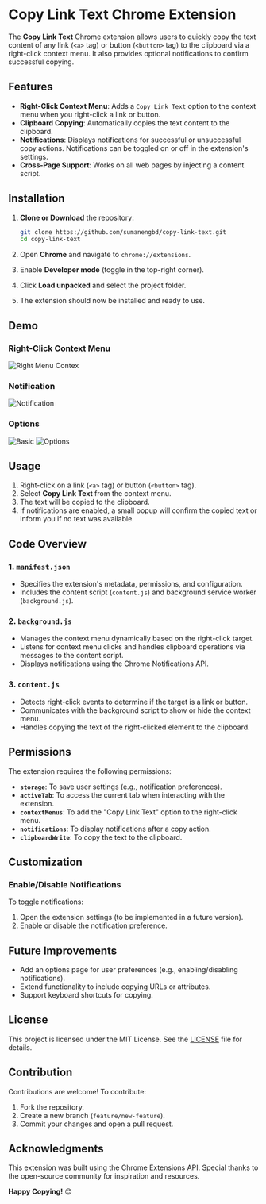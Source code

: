 # Copy Link Text Chrome Extension

The **Copy Link Text** Chrome extension allows users to quickly copy the text content of any link (`<a>` tag) or button (`<button>` tag) to the clipboard via a right-click context menu. It also provides optional notifications to confirm successful copying.


## Features

- **Right-Click Context Menu**: Adds a `Copy Link Text` option to the context menu when you right-click a link or button.
- **Clipboard Copying**: Automatically copies the text content to the clipboard.
- **Notifications**: Displays notifications for successful or unsuccessful copy actions. Notifications can be toggled on or off in the extension's settings.
- **Cross-Page Support**: Works on all web pages by injecting a content script.


## Installation

1. **Clone or Download** the repository:
   ```bash
   git clone https://github.com/sumanengbd/copy-link-text.git
   cd copy-link-text
   ```

2. Open **Chrome** and navigate to `chrome://extensions`.

3. Enable **Developer mode** (toggle in the top-right corner).

4. Click **Load unpacked** and select the project folder.

5. The extension should now be installed and ready to use.

## Demo
### Right-Click Context Menu
![Right Menu Contex](https://github.com/user-attachments/assets/146660a2-b2a4-443a-81cc-229229b0a11b)

### Notification
![Notification](https://github.com/user-attachments/assets/29475ff9-711a-4c20-b787-525e86357b65)

### Options
![Basic](https://github.com/user-attachments/assets/8837b71b-83b6-48d0-b079-925298b8f8c6)
![Options](https://github.com/user-attachments/assets/beac9409-ea2d-419e-9ecf-7ab145e3c033)


## Usage

1. Right-click on a link (`<a>` tag) or button (`<button>` tag).
2. Select **Copy Link Text** from the context menu.
3. The text will be copied to the clipboard.
4. If notifications are enabled, a small popup will confirm the copied text or inform you if no text was available.


## Code Overview

### 1. `manifest.json`
- Specifies the extension's metadata, permissions, and configuration.
- Includes the content script (`content.js`) and background service worker (`background.js`).

### 2. `background.js`
- Manages the context menu dynamically based on the right-click target.
- Listens for context menu clicks and handles clipboard operations via messages to the content script.
- Displays notifications using the Chrome Notifications API.

### 3. `content.js`
- Detects right-click events to determine if the target is a link or button.
- Communicates with the background script to show or hide the context menu.
- Handles copying the text of the right-clicked element to the clipboard.

## Permissions

The extension requires the following permissions:

- **`storage`**: To save user settings (e.g., notification preferences).
- **`activeTab`**: To access the current tab when interacting with the extension.
- **`contextMenus`**: To add the "Copy Link Text" option to the right-click menu.
- **`notifications`**: To display notifications after a copy action.
- **`clipboardWrite`**: To copy the text to the clipboard.

## Customization

### Enable/Disable Notifications
To toggle notifications:
1. Open the extension settings (to be implemented in a future version).
2. Enable or disable the notification preference.

## Future Improvements

- Add an options page for user preferences (e.g., enabling/disabling notifications).
- Extend functionality to include copying URLs or attributes.
- Support keyboard shortcuts for copying.

## License

This project is licensed under the MIT License. See the [LICENSE](LICENSE) file for details.

## Contribution

Contributions are welcome! To contribute:

1. Fork the repository.
2. Create a new branch (`feature/new-feature`).
3. Commit your changes and open a pull request.

## Acknowledgments

This extension was built using the Chrome Extensions API. Special thanks to the open-source community for inspiration and resources.

**Happy Copying!** 😊
